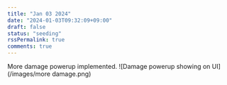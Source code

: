 ```yaml
---
title: "Jan 03 2024"
date: "2024-01-03T09:32:09+09:00"
draft: false
status: "seeding"
rssPermalink: true
comments: true
---
```


More damage powerup implemented.
![Damage powerup showing on UI](/images/more damage.png)